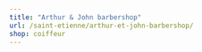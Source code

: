 ```yaml
---
title: "Arthur & John barbershop"
url: /saint-etienne/arthur-et-john-barbershop/
shop: coiffeur
---
```

